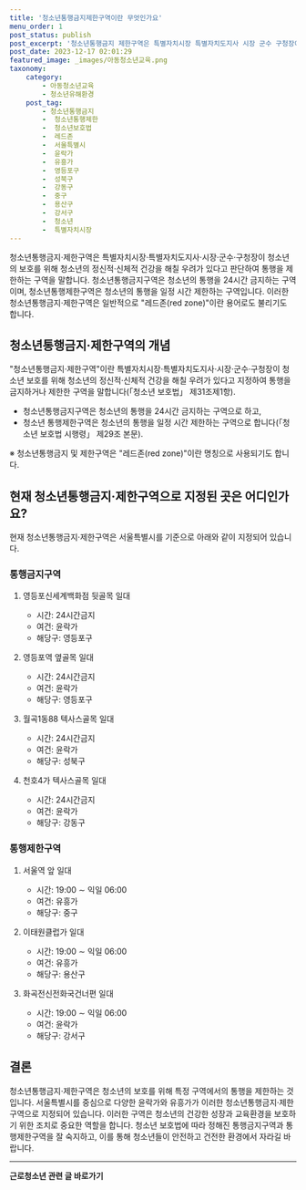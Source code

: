 ```yaml
---
title: '청소년통행금지제한구역이란 무엇인가요'
menu_order: 1
post_status: publish
post_excerpt: '청소년통행금지 제한구역은 특별자치시장 특별자치도지사 시장 군수 구청장이 청소년의 보호를 위해 청소년의 정신적 신체적 건강을 해칠 우려가 있다고 판단하여 통행을 제한하는 구역을 말합니다. 청소년통행금지구역은 청소년의 통행을 24시간 금지하는 구역이며, 청소년통행제한구역은 청소년의 통행을 일정 시간 제한하는 구역입니다. 이러한 청소년통행금지 제한구역은 일반적으로  레드존 red zone  이란 용어로도 불리기도 합니다.'
post_date: 2023-12-17 02:01:29
featured_image: _images/아동청소년교육.png
taxonomy:
    category:
        - 아동청소년교육
        - 청소년유해환경
    post_tag:
        - 청소년통행금지
        -  청소년통행제한
        -  청소년보호법
        -  레드존
        -  서울특별시
        -  윤락가
        -  유흥가
        -  영등포구
        -  성북구
        -  강동구
        -  중구
        -  용산구
        -  강서구
        -  청소년
        -  특별자치시장
---
```



청소년통행금지·제한구역은 특별자치시장·특별자치도지사·시장·군수·구청장이 청소년의 보호를 위해 청소년의 정신적·신체적 건강을 해칠 우려가 있다고 판단하여 통행을 제한하는 구역을 말합니다. 청소년통행금지구역은 청소년의 통행을 24시간 금지하는 구역이며, 청소년통행제한구역은 청소년의 통행을 일정 시간 제한하는 구역입니다. 이러한 청소년통행금지·제한구역은 일반적으로 "레드존(red zone)"이란 용어로도 불리기도 합니다.

## 청소년통행금지·제한구역의 개념

"청소년통행금지·제한구역"이란 특별자치시장·특별자치도지사·시장·군수·구청장이 청소년 보호를 위해 청소년의 정신적·신체적 건강을 해칠 우려가 있다고 지정하여 통행을 금지하거나 제한한 구역을 말합니다(「청소년 보호법」 제31조제1항).

* 청소년통행금지구역은 청소년의 통행을 24시간 금지하는 구역으로 하고, 
* 청소년 통행제한구역은 청소년의 통행을 일정 시간 제한하는 구역으로 합니다(「청소년 보호법 시행령」 제29조 본문).

※ 청소년통행금지 및 제한구역은 "레드존(red zone)"이란 명칭으로 사용되기도 합니다.

## 현재 청소년통행금지·제한구역으로 지정된 곳은 어디인가요?

현재 청소년통행금지·제한구역은 서울특별시를 기준으로 아래와 같이 지정되어 있습니다.

### 통행금지구역

1. 영등포신세계백화점 뒷골목 일대
   - 시간: 24시간금지
   - 여건: 윤락가
   - 해당구: 영등포구

2. 영등포역 옆골목 일대
   - 시간: 24시간금지
   - 여건: 윤락가
   - 해당구: 영등포구

3. 월곡1동88 텍사스골목 일대
   - 시간: 24시간금지
   - 여건: 윤락가
   - 해당구: 성북구

4. 천호4가 텍사스골목 일대
   - 시간: 24시간금지
   - 여건: 윤락가
   - 해당구: 강동구

### 통행제한구역

1. 서울역 앞 일대
   - 시간: 19:00 ∼ 익일 06:00
   - 여건: 유흥가
   - 해당구: 중구

2. 이태원클럽가 일대
   - 시간: 19:00 ∼ 익일 06:00
   - 여건: 유흥가
   - 해당구: 용산구

3. 화곡전신전화국건너편 일대
   - 시간: 19:00 ∼ 익일 06:00
   - 여건: 윤락가
   - 해당구: 강서구

## 결론


청소년통행금지·제한구역은 청소년의 보호를 위해 특정 구역에서의 통행을 제한하는 것입니다. 서울특별시를 중심으로 다양한 윤락가와 유흥가가 이러한 청소년통행금지·제한구역으로 지정되어 있습니다. 이러한 구역은 청소년의 건강한 성장과 교육환경을 보호하기 위한 조치로 중요한 역할을 합니다. 청소년 보호법에 따라 정해진 통행금지구역과 통행제한구역을 잘 숙지하고, 이를 통해 청소년들이 안전하고 건전한 환경에서 자라길 바랍니다.
<!-- wp:separator -->
<hr class="wp-block-separator has-alpha-channel-opacity"/>
<!-- /wp:separator -->

<!-- wp:group {"backgroundColor":"base","layout":{"type":"constrained"}} -->
<div class="wp-block-group has-base-background-color has-background"><!-- wp:paragraph {"align":"center","fontSize":"medium"} -->
<p class="has-text-align-center has-large-font-size"><strong>근로청소년 관련 글 바로가기</strong></p>
<!-- /wp:paragraph -->


<!-- wp:latest-posts
{"categories":[{"id":30665,"count":19,"description":"","link":"https://uknowlaw.com/category/%ea%b7%bc%eb%a1%9c%ec%b2%ad%ec%86%8c%eb%85%84/","name":"근로청소년","slug":"근로청소년","taxonomy":"category","parent":0,"meta":[],"_links":{"self":[{"href":"https://uknowlaw.com/wp-json/wp/v2/categories/30665"}],"collection":[{"href":"https://uknowlaw.com/wp-json/wp/v2/categories"}],"about":[{"href":"https://uknowlaw.com/wp-json/wp/v2/taxonomies/category"}],"wp:post_type":[{"href":"https://uknowlaw.com/wp-json/wp/v2/posts?categories=30665"}],"curies":[{"name":"wp","href":"https://api.w.org/{rel}","templated":true}]}}],"postsToShow":100,"excerptLength":28,"postLayout":"grid","columns":2,"featuredImageAlign":"left","featuredImageSizeSlug":"large","fontSize":"small"} /--></div>
<!-- /wp:group -->